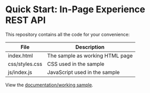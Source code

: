 # Quick Start: In-Page Experience REST API

This repository contains all the code for your convenience:

|File|Description|
|--- |--- |
|index.html|The sample as working HTML page|
|css/styles.css|CSS used in the sample|
|js/index.js|JavaScript used in the sample|

View the [documentation/working sample](https://support.brightcove.com/quick-start-page-experience-platform-rest-api).
